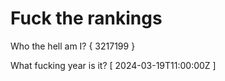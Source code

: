 # Fuck the rankings

Who the hell am I?
{ 3217199 }

What fucking year is it?
[ 2024-03-19T11:00:00Z ]
